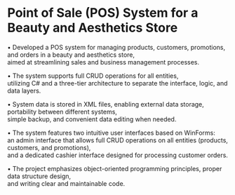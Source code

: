 # Point of Sale (POS) System for a Beauty and Aesthetics Store 

•	Developed a POS system for managing products, customers, promotions, and orders in a beauty and aesthetics store,   
  aimed at streamlining sales and business management processes.

•	The system supports full CRUD operations for all entities,   
  utilizing C# and a three-tier architecture to separate the interface, logic, and data layers.

•	 System data is stored in XML files, enabling external data storage, portability between different systems,    
   simple backup, and convenient data editing when needed.

•	The system features two intuitive user interfaces based on WinForms:   
  an admin interface that allows full CRUD operations on all entities (products, customers, and promotions),   
  and a dedicated cashier interface designed for processing customer orders.

•	The project emphasizes object-oriented programming principles, proper data structure design,   
  and writing clear and maintainable code.
